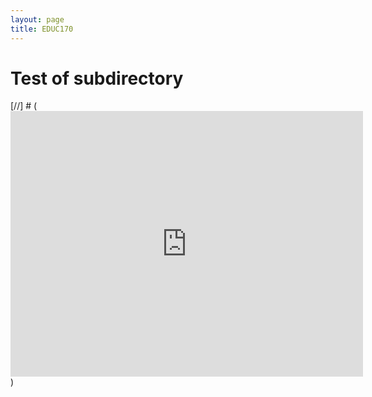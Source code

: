 ```yaml
---
layout: page
title: EDUC170
---
```


# Test of subdirectory

[//] # (<iframe width="564px" height="425px" frameborder="no" scrolling="no" allowfullscreen="true" webkitallowfullscreen="true" mozallowfullscreen="true" src="https://lab.concord.org/embeddable.html#interactives/samples/3-100-atoms.json"></iframe>)

